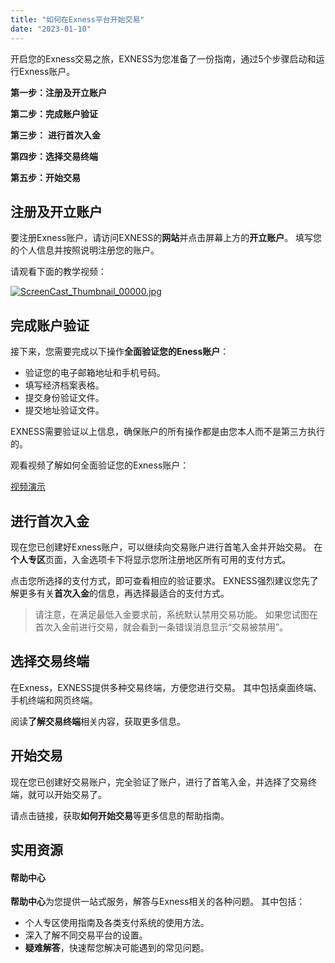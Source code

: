 ```yaml
---
title: "如何在Exness平台开始交易"
date: "2023-01-10"
---
```


开启您的Exness交易之旅，EXNESS为您准备了一份指南，通过5个步骤启动和运行Exness账户。

**第一步：注册及开立账户**

**第二步：完成账户验证**

**第三步：** **进行首次入金**

**第四步：选择交易终端** 

**第五步：开始交易**

## 注册及开立账户

要注册Exness账户，请访问EXNESS的**网站**并点击屏幕上方的**开立账户**。 填写您的个人信息并按照说明注册您的账户。

请观看下面的教学视频：

[![ScreenCast_Thumbnail_00000.jpg](https://testingcf.jsdelivr.net/gh/jarlin8/OSS@main/exhelp/ScreenCast_Thumbnail_00000.jpg)](https://haokan.baidu.com/v?vid=4161871976850577379&pd=pcshare)

## 完成账户验证

接下来，您需要完成以下操作**全面验证您的Eness账户**：

- 验证您的电子邮箱地址和手机号码。
- 填写经济档案表格。
- 提交身份验证文件。
- 提交地址验证文件。

EXNESS需要验证以上信息，确保账户的所有操作都是由您本人而不是第三方执行的。

观看视频了解如何全面验证您的Exness账户：

[视频演示](https://haokan.baidu.com/v?vid=4202496354573953527)

## 进行首次入金

现在您已创建好Exness账户，可以继续向交易账户进行首笔入金并开始交易。 在**个人专区**页面，入金选项卡下将显示您所注册地区所有可用的支付方式。

点击您所选择的支付方式，即可查看相应的验证要求。 EXNESS强烈建议您先了解更多有关**首次入金**的信息，再选择最适合的支付方式。

> 请注意，在满足最低入金要求前，系统默认禁用交易功能。 如果您试图在首次入金前进行交易，就会看到一条错误消息显示“交易被禁用”。

## 选择交易终端

在Exness，EXNESS提供多种交易终端，方便您进行交易。 其中包括桌面终端、手机终端和网页终端。

阅读**了解交易终端**相关内容，获取更多信息。

## 开始交易

现在您已创建好交易账户，完全验证了账户，进行了首笔入金，并选择了交易终端，就可以开始交易了。

请点击链接，获取**如何开始交易**等更多信息的帮助指南。

## 实用资源

#### **帮助中心**

**帮助中心**为您提供一站式服务，解答与Exness相关的各种问题。 其中包括：

- 个人专区使用指南及各类支付系统的使用方法。
- 深入了解不同交易平台的设置。
- **疑难解答**，快速帮您解决可能遇到的常见问题。
